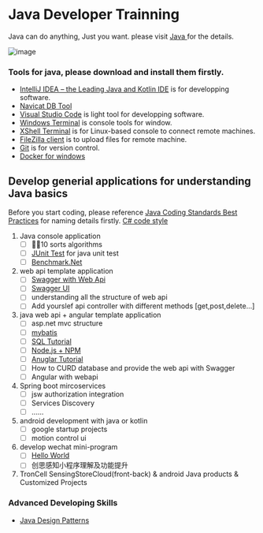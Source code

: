 # Java Developer Trainning

Java can do anything, Just you want. please visit [ Java ](https://docs.oracle.com/javase/tutorial/) for the details.

![image](https://github.com/troncell/JavaDeveloperTraining/assets/3402267/8c19cce5-9a85-4114-9cd3-80b8be97b221)



### Tools for java, please download and install them firstly.

*  [IntelliJ IDEA – the Leading Java and Kotlin IDE](https://www.jetbrains.com/idea/) is for developping software.
*  [Navicat DB Tool](https://navicat.com/en/download/navicat-premium)
*  [Visual Studio Code](https://code.visualstudio.com/) is light tool for developping software.
*  [Windows Terminal](https://docs.microsoft.com/en-us/windows/terminal/install#:~:text=%20Set%20your%20default%20terminal%20application%20%28%20Preview%29,as%20the%20Default%20terminal%20application%20setting.%20More%20) is console tools for window.
*  [XShell Terminal](https://www.xshell.com/en/xshell/) is for Linux-based console to connect remote machines.
*  [FileZilla client](https://filezilla-project.org/) is to upload files for remote machine.
*  [Git](https://gitforwindows.org/) is for version control.
*  [Docker for windows](https://hub.docker.com/editions/community/docker-ce-desktop-windows)

## Develop generial applications for understanding Java basics

Before you start coding, please reference [Java Coding Standards Best Practices](https://www.oracle.com/java/technologies/javase/codeconventions-introduction.html) for naming details firstly.
[C# code style](https://www.oracle.com/java/technologies/javase/codeconventions-introduction.html)
1. Java console application
    - [ ] :rainbow_flag:10 sorts algorithms
    - [ ] [JUnit Test]([https://xunit.net/](https://junit.org/junit5/)) for java unit test
    - [ ] [Benchmark.Net](https://benchmarkdotnet.org/articles/overview.html)

2. web api template application
    - [ ] [Swagger with Web Api](https://www.baeldung.com/swagger-2-documentation-for-spring-rest-api)
    - [ ] [Swagger UI](https://swagger.io/tools/swagger-ui/)
    - [ ] understanding all the structure of web api
    - [ ] Add yourslef api controller with different methods [get,post,delete...]
    
3. java web api + angular template application
    - [ ] asp.net mvc structure
    - [ ] [mybatis](https://mybatis.org/mybatis-3/)
    - [ ] [SQL Tutorial](https://www.dofactory.com/sql)
    - [ ] [Node.js + NPM](https://nodejs.org/en/about/)
    - [ ] [Anuglar Tutorial](https://angular.io/)
    - [ ] How to CURD database and provide the web api with Swagger
    - [ ] Angular with webapi
    
4. Spring boot mircoservices
    - [ ] jsw authorization integration
    - [ ] Services  Discovery
    - [ ] ......
    
5. android development with java or kotlin
    - [ ] google startup projects
    - [ ] motion control ui
    
6. develop wechat mini-program
    - [ ] [Hello World](https://developers.weixin.qq.com/miniprogram/dev/framework/quickstart/getstart.html)
    - [ ] 创思感知小程序理解及功能提升
7. TronCell SensingStoreCloud(front-back) & android Java products & Customized Projects



### Advanced Developing Skills

* [Java Design Patterns](https://www.javatpoint.com/design-patterns-in-java)
